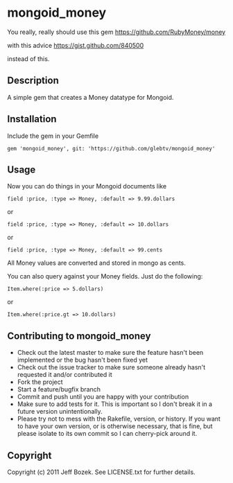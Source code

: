 # mongoid_money
    
You really, really should use this gem
    https://github.com/RubyMoney/money

with this advice
    https://gist.github.com/840500
    
instead of this.

## Description

A simple gem that creates a Money datatype for Mongoid.

## Installation

Include the gem in your Gemfile

    gem 'mongoid_money', git: 'https://github.com/glebtv/mongoid_money'
    
## Usage

Now you can do things in your Mongoid documents like

    field :price, :type => Money, :default => 9.99.dollars

or 

    field :price, :type => Money, :default => 10.dollars

or

    field :price, :type => Money, :default => 99.cents

All Money values are converted and stored in mongo as cents.

You can also query against your Money fields. Just do the following:

    Item.where(:price => 5.dollars)

or

    Item.where(:price.gt => 10.dollars)



## Contributing to mongoid_money
 
* Check out the latest master to make sure the feature hasn't been implemented or the bug hasn't been fixed yet
* Check out the issue tracker to make sure someone already hasn't requested it and/or contributed it
* Fork the project
* Start a feature/bugfix branch
* Commit and push until you are happy with your contribution
* Make sure to add tests for it. This is important so I don't break it in a future version unintentionally.
* Please try not to mess with the Rakefile, version, or history. If you want to have your own version, or is otherwise necessary, that is fine, but please isolate to its own commit so I can cherry-pick around it.

## Copyright

Copyright (c) 2011 Jeff Bozek. See LICENSE.txt for
further details.

